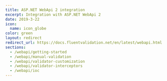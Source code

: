 ```yaml
---
title: ASP.NET WebApi 2 integration
excerpt: Integration with ASP.NET WebApi 2
date: 2019-3-22
icon:
  name: icon_globe
color: green
layout: redirect
redirect_url: https://docs.fluentvalidation.net/en/latest/webapi.html
sections:
  - /webapi/getting-started
  - /webapi/manual-validation
  - /webapi/validator-customization
  - /webapi/validator-interceptors
  - /webapi/ioc
---
```

